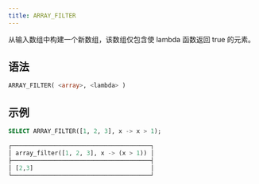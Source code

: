 ```yaml
---
title: ARRAY_FILTER
---
```


从输入数组中构建一个新数组，该数组仅包含使 lambda 函数返回 true 的元素。

## 语法

```sql
ARRAY_FILTER( <array>, <lambda> )
```

## 示例

```sql
SELECT ARRAY_FILTER([1, 2, 3], x -> x > 1);

┌───────────────────────────────────────┐
│ array_filter([1, 2, 3], x -> (x > 1)) │
├───────────────────────────────────────┤
│ [2,3]                                 │
└───────────────────────────────────────┘
```
